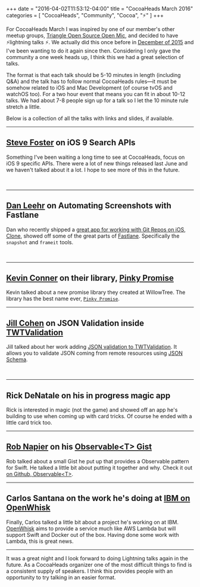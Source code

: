+++
date = "2016-04-02T11:53:12-04:00"
title = "CocoaHeads March 2016"
categories = [
	"CocoaHeads",
	"Community",
	"Cocoa",
	"⚡️"
]
+++

For CocoaHeads March I was inspired by one of our member's other meetup groups, [Triangle Open Source Open Mic](http://www.meetup.com/Triangle-Open-Source-Open-Mic/), and decided to have ⚡️lightning talks ⚡️. We actually did this once before in [December of 2015](https://github.com/cocoaheads/raleigh#previous-meetings) and I've been wanting to do it again since then. Considering I only gave the community a one week heads up, I think this we had a great selection of talks.

<!--more-->

The format is that each talk should be 5-10 minutes in length (including Q&A) and the talk has to follow normal CocoaHeads rules—it must be somehow related to iOS and Mac Development (of course tvOS and watchOS too). For a two hour event that means you can fit in about 10-12 talks. We had about 7-8 people sign up for a talk so I let the 10 minute rule stretch a little.

Below is a collection of all the talks with links and slides, if available.

---

## [Steve Foster](http://twitter.com/flightblog) on iOS 9 Search APIs

Something I've been waiting a long time to see at CocoaHeads, focus on iOS 9 specific APIs. There were a lot of new things released last June and we haven't talked about it a lot. I hope to see more of this in the future.

<script async class="speakerdeck-embed" data-id="0d83d6fc0baa46ba8b91d5aecc526d60" data-ratio="1.33333333333333" src="//speakerdeck.com/assets/embed.js"></script>

<br />

---

## [Dan Leehr](http://twitter.com/leehro) on Automating Screenshots with Fastlane

Dan who recently shipped a [great app for working with Git Repos on iOS](/microposts/2016-03-02-133059/), [Clone](http://clone.hammockdistrict.com), showed off some of the great parts of [Fastlane](https://fastlane.tools). Specifically the `snapshot` and `frameit` tools. 

<script async class="speakerdeck-embed" data-id="58be0d6fbdd247c8ae41beec9f3efe75" data-ratio="1.77777777777778" src="//speakerdeck.com/assets/embed.js"></script>

<br />

---

## [Kevin Conner](http://twitter.com/connerk) on their library, [Pinky Promise](https://github.com/willowtreeapps/PinkyPromise)

Kevin talked about a new promise library they created at WillowTree. The library has the best name ever, [`Pinky Promise`](https://github.com/willowtreeapps/PinkyPromise).

---

## [Jill Cohen](https://github.com/jillhc) on JSON Validation inside [TWTValidation](https://github.com/twotoasters/twtvalidation)

Jill talked about her work adding [JSON validation to TWTValidation](https://github.com/twotoasters/TWTValidation/tree/master/TWTValidation/JSON%20Validator). It allows you to validate JSON coming from remote resources using [JSON Schema](http://json-schema.org).

<script async class="speakerdeck-embed" data-id="0625a613c5cc497b911e3dc95f683ab5" data-ratio="1.33333333333333" src="//speakerdeck.com/assets/embed.js"></script>

<br />

--- 

## Rick DeNatale on his in progress magic app

Rick is interested in magic (not the game) and showed off an app he's building to use when coming up with card tricks. Of course he ended with a little card trick too.

--- 

## [Rob Napier](http://twitter.com/cocoaphony) on his [Observable&lt;T&gt; Gist](https://gist.github.com/rnapier/58e00f3c3260950be0dc)

Rob talked about a small Gist he put up that provides a Observable pattern for Swift. He talked a little bit about putting it together and why. Check it out [on Github, Observable&lt;T&gt;](https://gist.github.com/rnapier/58e00f3c3260950be0dc).

---

## Carlos Santana on the work he's doing at [IBM on OpenWhisk](https://developer.ibm.com/openwhisk/)

Finally, Carlos talked a little bit about a project he's working on at IBM. [OpenWhisk](https://developer.ibm.com/openwhisk/) aims to provide a service much like AWS Lambda but will support Swift and Docker out of the box. Having done some work with Lambda, this is great news.

---

It was a great night and I look forward to doing Lightning talks again in the future. As a CocoaHeads organizer one of the most difficult things to find is a consistent supply of speakers. I think this provides people with an opportunity to try talking in an easier format. 
